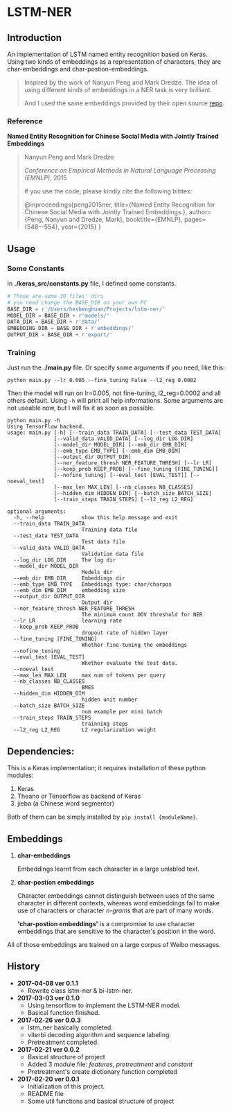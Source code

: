 # LSTM-NER

## Introduction

An implementation of LSTM named entity recognition based on Keras. Using two kinds of embeddings as a representation of characters, they are char-embeddings and char-postion-embeddings.

>  Inspired by the work of Nanyun Peng and Mark Dredze. The idea of using different kinds of embeddings in a NER task is very brilliant.
>
>  And I used the same embeddings provided by their open source [repo](https://github.com/hltcoe/golden-horse).

### Reference

 **Named Entity Recognition for Chinese Social Media with Jointly Trained Embeddings**

>  Nanyun Peng and Mark Dredze 
>
>  *Conference on Empirical Methods in Natural Language Processing (EMNLP)*, 2015 
>
>  If you use the code, please kindly cite the following bibtex:
>
>  @inproceedings{peng2015ner, 
>  title={Named Entity Recognition for Chinese Social Media with Jointly Trained Embeddings.}, 
>  author={Peng, Nanyun and Dredze, Mark}, 
>  booktitle={EMNLP}, 
>  pages={548–-554}, 
>  year={2015} 
>  }

## Usage

### Some Constants

In **./keras_src/constants.py** file, I defined some constants. 

```python
# Those are some IO files' dirs
# you need change the BASE_DIR on your own PC
BASE_DIR = r'/Users/heshenghuan/Projects/lstm-ner/'
MODEL_DIR = BASE_DIR + r'models/'
DATA_DIR = BASE_DIR + r'data/'
EMBEDDING_DIR = BASE_DIR + r'embeddings/'
OUTPUT_DIR = BASE_DIR + r'export/'
```

### Training

Just run the **./main.py** file. Or specify some arguments if you need, like this:

```shell
python main.py --lr 0.005 --fine_tuning False --l2_reg 0.0002
```

Then the model will run on lr=0.005, not fine-tuning, l2_reg=0.0002 and all others default. Using `-h` will print all help informations. Some arguments are not useable now, but I will fix it as soon as possible.

```shell
python main.py -h
Using TensorFlow backend.
usage: main.py [-h] [--train_data TRAIN_DATA] [--test_data TEST_DATA]
               [--valid_data VALID_DATA] [--log_dir LOG_DIR]
               [--model_dir MODEL_DIR] [--emb_dir EMB_DIR]
               [--emb_type EMB_TYPE] [--emb_dim EMB_DIM]
               [--output_dir OUTPUT_DIR]
               [--ner_feature_thresh NER_FEATURE_THRESH] [--lr LR]
               [--keep_prob KEEP_PROB] [--fine_tuning [FINE_TUNING]]
               [--nofine_tuning] [--eval_test [EVAL_TEST]] [--noeval_test]
               [--max_len MAX_LEN] [--nb_classes NB_CLASSES]
               [--hidden_dim HIDDEN_DIM] [--batch_size BATCH_SIZE]
               [--train_steps TRAIN_STEPS] [--l2_reg L2_REG]

optional arguments:
  -h, --help            show this help message and exit
  --train_data TRAIN_DATA
                        Training data file
  --test_data TEST_DATA
                        Test data file
  --valid_data VALID_DATA
                        Validation data file
  --log_dir LOG_DIR     The log dir
  --model_dir MODEL_DIR
                        Models dir
  --emb_dir EMB_DIR     Embeddings dir
  --emb_type EMB_TYPE   Embeddings type: char/charpos
  --emb_dim EMB_DIM     embedding size
  --output_dir OUTPUT_DIR
                        Output dir
  --ner_feature_thresh NER_FEATURE_THRESH
                        The minimum count OOV threshold for NER
  --lr LR               learning rate
  --keep_prob KEEP_PROB
                        dropout rate of hidden layer
  --fine_tuning [FINE_TUNING]
                        Whether fine-tuning the embeddings
  --nofine_tuning
  --eval_test [EVAL_TEST]
                        Whether evaluate the test data.
  --noeval_test
  --max_len MAX_LEN     max num of tokens per query
  --nb_classes NB_CLASSES
                        BMES
  --hidden_dim HIDDEN_DIM
                        hidden unit number
  --batch_size BATCH_SIZE
                        num example per mini batch
  --train_steps TRAIN_STEPS
                        trainning steps
  --l2_reg L2_REG       L2 regularization weight
```





## Dependencies:
This is a Keras implementation; it requires installation of these python modules:  

1. Keras
2. Theano or Tensorflow as backend of Keras
3. jieba (a Chinese word segmentor)  

Both of them can be simply installed by `pip install {moduleName}`.

## Embeddings

1. **char-embeddings**

   Embeddings learnt from each character in a large unlabled text.

2. **char-postion embeddings**

   Character embeddings cannot distinguish between uses of the same character in different contexts, whereas word embeddings fail to make use of characters or character *n-gram*s that are part of many words.

   **'char-postion embeddings'** is a compromise to use character embeddings that are sensitive to the character's position in the word.

All of those embeddings are trained on a large corpus of Weibo messages.

## History

- **2017-04-08 ver 0.1.1**
  - Rewrite class lstm-ner & bi-lstm-ner.
- **2017-03-03 ver 0.1.0**
  - Using tensorflow to implement the LSTM-NER model.
  - Basical function finished.
- **2017-02-26 ver 0.0.3**
  - lstm_ner basically completed.
  - viterbi decoding algorithm and sequence labeling.
  - Pretreatment completed.
- **2017-02-21 ver 0.0.2**
  - Basical structure of project
  - Added 3 module file: *features*, *pretreatment* and *constant*
  - Pretreatment's create dictionary function completed
- **2017-02-20 ver 0.0.1**
  - Initialization of this project. 
  - README file
  - Some util functions and basical structure of project